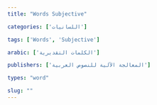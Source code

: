 ```yaml
---
title: "Words Subjective"

categories: ['اللسانيات']

tags: ['Words', 'Subjective']

arabic: ['الكلمات التقديرية']

publishers: ['المعالجة اﻵلية للنصوص العربية']

types: "word"

slug: ""
---
```


